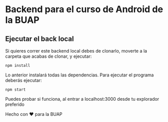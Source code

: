 # Backend para el curso de Android de la BUAP
## Ejecutar el back local

Si quieres correr este backend local debes de clonarlo, moverte a la carpeta que acabas de clonar, y ejecutar:
```
npm install
```

Lo anterior instalará todas las dependencias. Para ejecutar el programa deberás ejecutar:
```
npm start
```

Puedes probar si funciona, al entrar a localhost:3000 desde tu explorador preferido

Hecho con :heart: para la BUAP
